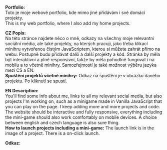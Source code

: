 **Portfolio:**  
Toto je moje webové portfolio, kde mimo jiné přidávám i své domácí projekty.  
This is my web portfolio, where I also add my home projects.

**CZ Popis:**  
Na této stránce najdete něco o mně, odkazy na všechny moje relevantní sociální média, ale také projekty, na kterých pracuji, jako třeba klikací minihru vytvořenou čístým JavaScriptem, kterou si můžete zahrát přímo na webu. Postupně budu přidávat další a další projekty a kód. Stránka by měla být interaktivní a plně responsivní, takže by měla pohodlně fungovat i na mobilu a to včetně minihry. Samozřejmostí je také možnost výběru jazyka mezi CS a EN.  
**Spuštění projektů včetně minihry:** Odkaz na spuštění je v obrázku daného projektu. Po kliknutí se spustí.

**EN Description:**  
You'll find some info about me, links to all my relevant social media, but also projects I'm working on, such as a minigame made in Vanilla JavaScript that you can play on the page. I keep adding more and more projects and code. The website should be interactive and fully responsive, everything including the mini-game should also work comfortably on mobile devices. A choice between english and czech language is also sure thing.  
**How to launch projects including a mini-game:** The launch link is in the image of a project. There is a on-click launch.

**Odkaz:**  

